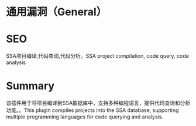 # 通用漏洞（General）
# SEO
SSA项目编译,代码查询,代码分析。SSA project compilation, code query, code analysis
# Summary
该插件用于将项目编译到SSA数据库中，支持多种编程语言，提供代码查询和分析功能。。This plugin compiles projects into the SSA database, supporting multiple programming languages for code querying and analysis.
